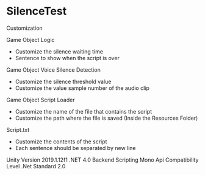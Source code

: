 # SilenceTest

Customization

Game Object Logic
 - Customize the silence waiting time
 - Sentence to show when the script is over
 
 Game Object Voice Silence Detection
 - Customize the silence threshold value
 - Customize the value sample number of the audio clip
 
 Game Object Script Loader
 - Customize the name of the file that contains the script
 - Customize the path where the file is saved (Inside the Resources Folder)
 
 Script.txt
 - Customize the contents of the script
 - Each sentence should be separated by new line

Unity Version 2019.1.12f1
.NET 4.0
Backend Scripting Mono
Api Compatibility Level .Net Standard 2.0
